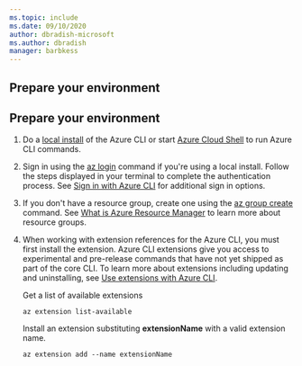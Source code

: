 ```yaml
---
ms.topic: include
ms.date: 09/10/2020
author: dbradish-microsoft
ms.author: dbradish
manager: barbkess
---
```


## Prepare your environment

## Prepare your environment

1. Do a [local install](install-azure-cli.md) of the Azure CLI or start [Azure Cloud Shell](start-azure-cloud-shell.md) to run Azure CLI commands.

1. Sign in using the [az login](/cli/azure/reference-index#az-login) command if you're using a local install.  Follow the steps displayed in your terminal to complete the authentication process.  See [Sign in with Azure CLI](authenticate-azure-cli.md) for additional sign in options.
1. If you don't have a resource group, create one using the [az group create](/cli/azure/group#az-group-create) command.  See [What is Azure Resource Manager](/azure/azure-resource-manager/management/overview) to learn more about resource groups.
1. When working with extension references for the Azure CLI, you must first install the extension. Azure CLI extensions give you access to experimental and pre-release commands that have not yet shipped as part of the core CLI. To learn more about extensions including updating and uninstalling, see [Use extensions with Azure CLI](../azure-cli-extensions-overview.md).

   Get a list of available extensions

    ```azurecli
    az extension list-available
   ```

   Install an extension substituting **extensionName** with a valid extension name.
   ```azurecli
   az extension add --name extensionName
   ```